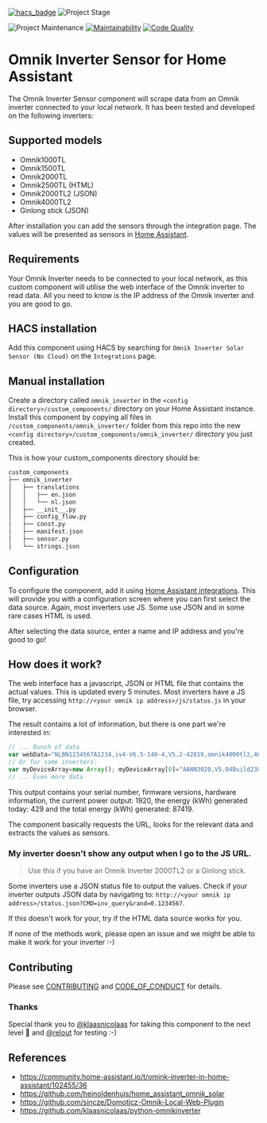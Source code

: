 <!-- PROJECT SHIELDS -->
[![hacs_badge][hacs-shield]][hacs-url]
![Project Stage][project-stage-shield]

![Project Maintenance][maintenance-shield]
[![Maintainability][maintainability-shield]][maintainability-url]
[![Code Quality][code-quality-shield]][code-quality-url]

# Omnik Inverter Sensor for Home Assistant

The Omnik Inverter Sensor component will scrape data from an Omnik inverter connected to your local network.
It has been tested and developed on the following inverters:

## Supported models

- Omnik1000TL
- Omnik1500TL
- Omnik2000TL
- Omnik2500TL (HTML)
- Omnik2000TL2 (JSON)
- Omnik4000TL2
- Ginlong stick (JSON)

After installation you can add the sensors through the integration page. The values will be presented as sensors in [Home Assistant](https://home-assistant.io/).

## Requirements

Your Omnik Inverter needs to be connected to your local network, as this custom component will utilise the web interface of the Omnik inverter to read data. All you need to know is the IP address of the Omnik inverter and you are good to go.

## HACS installation

Add this component using HACS by searching for `Omnik Inverter Solar Sensor (No Cloud)` on the `Integrations` page.

## Manual installation

Create a directory called `omnik_inverter` in the `<config directory>/custom_components/` directory on your Home Assistant instance.
Install this component by copying all files in `/custom_components/omnik_inverter/` folder from this repo into the new `<config directory>/custom_components/omnik_inverter/` directory you just created.

This is how your custom_components directory should be:
```bash
custom_components
├── omnik_inverter
│   ├── translations
│   │   ├── en.json
│   │   └── nl.json
│   ├── __init__.py
│   ├── config_flow.py
│   ├── const.py
│   ├── manifest.json
│   ├── sensor.py
│   └── strings.json
```

## Configuration
To configure the component, add it using [Home Assistant integrations](https://my.home-assistant.io/redirect/integrations/). This will provide you with a configuration screen where you can first select the data source. Again, most inverters use JS. Some use JSON and in some rare cases HTML is used.

After selecting the data source, enter a name and IP address and you're good to go!

## How does it work?

The web interface has a javascript, JSON or HTML file that contains the actual values. This is updated every 
5 minutes. Most inverters have a JS file, try accessing `http://<your omnik ip address>/js/status.js` in your browser.

The result contains a lot of information, but there is one part we're interested in:
```js
// ... Bunch of data
var webData="NLBN1234567A1234,iv4-V6.5-140-4,V5.2-42819,omnik4000tl2,4000,1920,429,87419,,3,";
// Or for some inverters:
var myDeviceArray=new Array(); myDeviceArray[0]="AANN3020,V5.04Build230,V4.13Build253,Omnik3000tl,3000,1313,685,9429,,1,";
// ... Even more data
```

This output contains your serial number, firmware versions, hardware information, the 
current power output: 1920, the energy (kWh) generated today: 429 and the total energy (kWh) generated: 87419.

The component basically requests the URL, looks for the relevant data and extracts the 
values as sensors.

### My inverter doesn't show any output when I go to the JS URL.

> Use this if you have an Omnik Inverter 2000TL2 or a Ginlong stick.

Some inverters use a JSON status file to output the values. Check if your 
inverter outputs JSON data by navigating to: `http://<your omnik ip address>/status.json?CMD=inv_query&rand=0.1234567`.

If this doesn't work for your, try if the HTML data source works for you.

If none of the methods work, please open an issue and we might be able to make it work for your inverter :-)

## Contributing
Please see [CONTRIBUTING](.github/CONTRIBUTING.md) and [CODE_OF_CONDUCT](.github/CODE_OF_CONDUCT.md) for details.

### Thanks

Special thank you to [@klaasnicolaas](https://github.com/klaasnicolaas) for taking this component to the next level 🚀 and [@relout](https://github.com/relout) for testing :-)

## References

- https://community.home-assistant.io/t/omink-inverter-in-home-assistant/102455/36
- https://github.com/heinoldenhuis/home_assistant_omnik_solar
- https://github.com/sincze/Domoticz-Omnik-Local-Web-Plugin
- https://github.com/klaasnicolaas/python-omnikinverter

[code-quality-shield]: https://img.shields.io/lgtm/grade/python/g/robbinjanssen/home-assistant-omnik-inverter.svg
[code-quality-url]: https://lgtm.com/projects/g/robbinjanssen/home-assistant-omnik-inverter/context:python
[maintainability-shield]: https://api.codeclimate.com/v1/badges/08d56a884fe1971d1c12/maintainability
[maintainability-url]: https://codeclimate.com/github/robbinjanssen/home-assistant-omnik-inverter/maintainability
[maintenance-shield]: https://img.shields.io/maintenance/yes/2021.svg
[project-stage-shield]: https://img.shields.io/badge/project%20stage-stable-brightgreen.svg?style=for-the-badge

[hacs-url]: https://github.com/custom-components/hacs
[hacs-shield]: https://img.shields.io/badge/HACS-Default-orange.svg?style=for-the-badge

